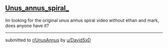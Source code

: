 ## [Unus_annus_spiral_](https://www.reddit.com/r/UnusAnnus/comments/jrlp2n/unus_annus_spiral/)
Im looking for the original unus annus spiral video without ethan and mark, does anyone have it?

---

submitted to [r/UnusAnnus](https://www.reddit.com/r/UnusAnnus) by [u/DavidSxD](https://www.reddit.com/user/DavidSxD)
